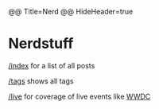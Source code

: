 @@ Title=Nerd
@@ HideHeader=true

# Nerdstuff #

[/index][1] for a list of all posts

[/tags][2] shows all tags

[/live][3] for coverage of live events like [WWDC][4]

[1]: @@SiteRoot@@/index
[2]: @@SiteRoot@@/tags
[3]: @@SiteRoot@@/live
[4]: https://developer.apple.com/wwdc/